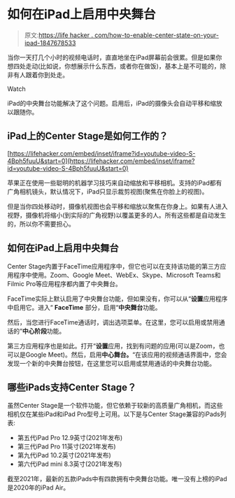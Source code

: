 # 如何在iPad上启用中央舞台

> 原文:[https://life hacker . com/how-to-enable-center-state-on-your-ipad-1847678533](https://lifehacker.com/how-to-enable-center-state-on-your-ipad-1847678533)

当你一天打几个小时的视频电话时，直直地坐在iPad屏幕前会很累。但是如果你想四处走动(比如说，你想展示什么东西，或者你在做饭)，基本上是不可能的，除非有人跟着你到处走。

Watch

iPad的中央舞台功能解决了这个问题。启用后，iPad的摄像头会自动平移和缩放以跟随你。

## iPad上的Center Stage是如何工作的？

 [https://lifehacker.com/embed/inset/iframe?id=youtube-video-S-4Bph5fuuU&start=0](https://lifehacker.com/embed/inset/iframe?id=youtube-video-S-4Bph5fuuU&start=0) 

苹果正在使用一些聪明的机器学习技巧来自动缩放和平移相机。支持的iPad都有广角相机镜头，默认情况下，iPad只显示裁剪视图(聚焦在你脸上的视图)。

但是当你四处移动时，摄像机视图也会平移和缩放以聚焦在你身上。如果有人进入视野，摄像机将缩小(到实际的广角视野)以覆盖更多的人。所有这些都是自动发生的，所以你不需要担心。

## 如何在iPad上启用中央舞台

Center Stage内置于FaceTime应用程序中，但它也可以在支持该功能的第三方应用程序中使用。Zoom、Google Meet、WebEx、Skype、Microsoft Teams和Filmic Pro等应用程序都内置了中央舞台。

FaceTime实际上默认启用了中央舞台功能，但如果没有，你可以从“**设置**应用程序中启用它。进入“ **FaceTime** 部分，启用“**中央舞台**功能。

然后，当您进行FaceTime通话时，调出选项菜单。在这里，您可以启用或禁用通话的“**中心阶段**功能。

第三方应用程序也是如此。打开“**设置**应用，找到有问题的应用(可以是Zoom，也可以是Google Meet)。然后，启用**中心舞台。**“在该应用的视频通话界面中，您会发现一个新的中央舞台按钮，在这里您可以启用或禁用通话的中央舞台功能。

## **哪些iPads支持Center Stage？**

虽然Center Stage是一个软件功能，但它依赖于较新的高质量广角相机，而这些相机仅在某些iPad和iPad Pro型号上可用。以下是与Center Stage兼容的iPads列表:

*   第五代iPad Pro 12.9英寸(2021年发布)
*   第三代iPad Pro 11英寸(2021年发布)
*   第九代iPad 10.2英寸(2021年发布)
*   第六代iPad mini 8.3英寸(2021年发布)

截至2021年，最新的五款iPads中有四款拥有中央舞台功能。唯一没有上榜的iPad是2020年的iPad Air。